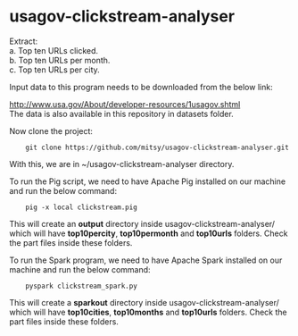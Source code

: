 # usagov-clickstream-analyser
Extract:  
a.	Top ten URLs clicked.  
b.	Top ten URLs per month.  
c.	Top ten URLs per city.  

Input data to this program needs to be downloaded from the below link:

  http://www.usa.gov/About/developer-resources/1usagov.shtml  
  The data is also available in this repository in datasets folder. 

Now clone the project:
```
    git clone https://github.com/mitsy/usagov-clickstream-analyser.git
```      
With this, we are in ~/usagov-clickstream-analyser directory.

To run the Pig script, we need to have Apache Pig installed on our machine and run the below command:

```
    pig -x local clickstream.pig
```
This will create an **output** directory inside usagov-clickstream-analyser/ which will have **top10percity**, **top10permonth** and **top10urls** folders. Check the part files inside these folders.

To run the Spark program, we need to have Apache Spark installed on our machine and run the below command:

```
    pyspark clickstream_spark.py
```
This will create a **sparkout** directory inside usagov-clickstream-analyser/ which will have **top10cities**, **top10months** and **top10urls** folders. Check the part files inside these folders.


